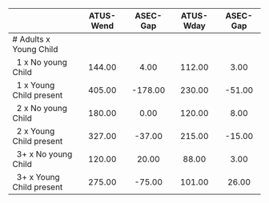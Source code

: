 
|                      |    ATUS-Wend |     ASEC-Gap |    ATUS-Wday |     ASEC-Gap |
| -------------------- | :----------: | :----------: | :----------: | :----------: |
| # Adults x Young Child |              |              |              |              |
| &nbsp;&nbsp;1 x No young Child |       144.00 |         4.00 |       112.00 |         3.00 |
| &nbsp;&nbsp;1 x Young Child present |       405.00 |      -178.00 |       230.00 |       -51.00 |
| &nbsp;&nbsp;2 x No young Child |       180.00 |         0.00 |       120.00 |         8.00 |
| &nbsp;&nbsp;2 x Young Child present |       327.00 |       -37.00 |       215.00 |       -15.00 |
| &nbsp;&nbsp;3+ x No young Child |       120.00 |        20.00 |        88.00 |         3.00 |
| &nbsp;&nbsp;3+ x Young Child present |       275.00 |       -75.00 |       101.00 |        26.00 |

